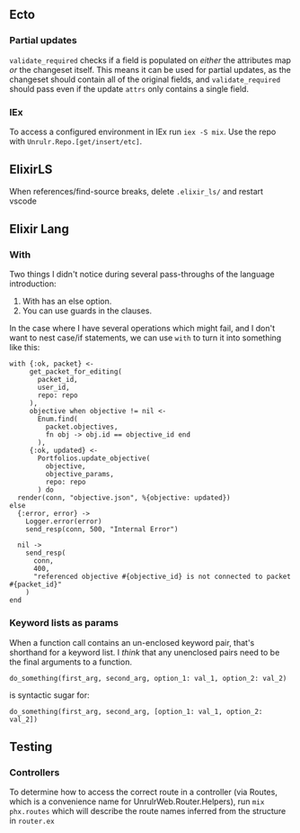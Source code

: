 ## Ecto

### Partial updates

`validate_required` checks if a field is populated on _either_ the attributes map _or_ the changeset itself.  This means it can be used for partial updates, as the changeset should contain all of the original fields, and `validate_required` should pass even if the update `attrs` only contains a single field.

### IEx

To access a configured environment in IEx run `iex -S mix`.
Use the repo with `Unrulr.Repo.[get/insert/etc]`.


## ElixirLS

When references/find-source breaks, delete `.elixir_ls/` and restart vscode


## Elixir Lang

### With

Two things I didn't notice during several pass-throughs of the language introduction:

1.  With has an else option.
2.  You can use guards in the clauses.

In the case where I have several operations which might fail, and I don't want to nest case/if statements, we can use `with` to turn it into something like this:

```
with {:ok, packet} <-
     get_packet_for_editing(
       packet_id,
       user_id,
       repo: repo
     ),
     objective when objective != nil <-
       Enum.find(
         packet.objectives,
         fn obj -> obj.id == objective_id end
       ),
     {:ok, updated} <-
       Portfolios.update_objective(
         objective,
         objective_params,
         repo: repo
       ) do
  render(conn, "objective.json", %{objective: updated})
else
  {:error, error} ->
    Logger.error(error)
    send_resp(conn, 500, "Internal Error")

  nil ->
    send_resp(
      conn,
      400,
      "referenced objective #{objective_id} is not connected to packet #{packet_id}"
    )
end
```

### Keyword lists as params

When a function call contains an un-enclosed keyword pair, that's shorthand for a keyword list.  I _think_ that any unenclosed pairs need to be the final arguments to a function.

```
do_something(first_arg, second_arg, option_1: val_1, option_2: val_2)
```

is syntactic sugar for:

```
do_something(first_arg, second_arg, [option_1: val_1, option_2: val_2])
```


 

## Testing

### Controllers

To determine how to access the correct route in a controller (via Routes, which is a convenience name for UnrulrWeb.Router.Helpers), run `mix phx.routes` which will describe the route names inferred from the structure in `router.ex`
